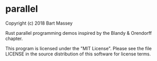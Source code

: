 # parallel
Copyright (c) 2018 Bart Massey

Rust parallel programming demos inspired by the Blandy \&
Orendorff chapter.

This program is licensed under the "MIT License".  Please
see the file LICENSE in the source distribution of this
software for license terms.
